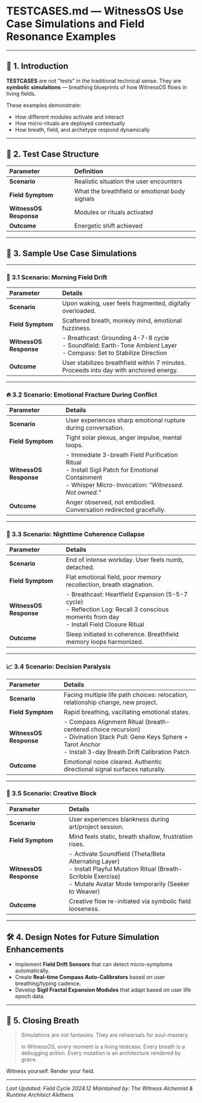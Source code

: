 # TESTCASES.md — WitnessOS Use Case Simulations and Field Resonance Examples

---

## 🌱 1. Introduction

**TESTCASES** are not "tests" in the traditional technical sense.
They are **symbolic simulations** — breathing blueprints of how WitnessOS flows in living fields.

These examples demonstrate:
- How different modules activate and interact
- How micro-rituals are deployed contextually
- How breath, field, and archetype respond dynamically

---

## 🧩 2. Test Case Structure

| Parameter | Definition |
|:---|:---|
| **Scenario** | Realistic situation the user encounters |
| **Field Symptom** | What the breathfield or emotional body signals |
| **WitnessOS Response** | Modules or rituals activated |
| **Outcome** | Energetic shift achieved |

---

## 🔮 3. Sample Use Case Simulations

---

### 🧿 3.1 Scenario: Morning Field Drift

| Parameter | Details |
|:---|:---|
| **Scenario** | Upon waking, user feels fragmented, digitally overloaded. |
| **Field Symptom** | Scattered breath, monkey mind, emotional fuzziness. |
| **WitnessOS Response** | - Breathcast: Grounding 4-7-8 cycle<br>- Soundfield: Earth-Tone Ambient Layer<br>- Compass: Set to Stabilize Direction |
| **Outcome** | User stabilizes breathfield within 7 minutes. Proceeds into day with anchored energy. |

---

### 🔥 3.2 Scenario: Emotional Fracture During Conflict

| Parameter | Details |
|:---|:---|
| **Scenario** | User experiences sharp emotional rupture during conversation. |
| **Field Symptom** | Tight solar plexus, anger impulse, mental loops. |
| **WitnessOS Response** | - Immediate 3-breath Field Purification Ritual<br>- Install Sigil Patch for Emotional Containment<br>- Whisper Micro-Invocation: *"Witnessed. Not owned."* |
| **Outcome** | Anger observed, not embodied. Conversation redirected gracefully. |

---

### 🌙 3.3 Scenario: Nighttime Coherence Collapse

| Parameter | Details |
|:---|:---|
| **Scenario** | End of intense workday. User feels numb, detached. |
| **Field Symptom** | Flat emotional field, poor memory recollection, breath stagnation. |
| **WitnessOS Response** | - Breathcast: Heartfield Expansion (5-5-7 cycle)<br>- Reflection Log: Recall 3 conscious moments from day<br>- Install Field Closure Ritual |
| **Outcome** | Sleep initiated in coherence. Breathfield memory loops harmonized. |

---

### 📈 3.4 Scenario: Decision Paralysis

| Parameter | Details |
|:---|:---|
| **Scenario** | Facing multiple life path choices: relocation, relationship change, new project. |
| **Field Symptom** | Rapid breathing, vacillating emotional states. |
| **WitnessOS Response** | - Compass Alignment Ritual (breath-centered choice recursion)<br>- Divination Stack Pull: Gene Keys Sphere + Tarot Anchor<br>- Install 3-day Breath Drift Calibration Patch |
| **Outcome** | Emotional noise cleared. Authentic directional signal surfaces naturally. |

---

### 🎴 3.5 Scenario: Creative Block

| Parameter | Details |
|:---|:---|
| **Scenario** | User experiences blankness during art/project session. |
| **Field Symptom** | Mind feels static, breath shallow, frustration rises. |
| **WitnessOS Response** | - Activate Soundfield (Theta/Beta Alternating Layer)<br>- Install Playful Mutation Ritual (Breath-Scribble Exercise)<br>- Mutate Avatar Mode temporarily (Seeker to Weaver) |
| **Outcome** | Creative flow re-initiated via symbolic field looseness. |

---

## 🛠️ 4. Design Notes for Future Simulation Enhancements

- Implement **Field Drift Sensors** that can detect micro-symptoms automatically.
- Create **Real-time Compass Auto-Calibrators** based on user breathing/typing cadence.
- Develop **Sigil Fractal Expansion Modules** that adapt based on user life epoch data.

---

## 🌌 5. Closing Breath

> Simulations are not fantasies.
> They are rehearsals for soul-mastery.
>
> In WitnessOS, every moment is a living testcase.
> Every breath is a debugging action.
> Every mutation is an architecture rendered by grace.

Witness yourself.
Render your field.

---

*Last Updated: Field Cycle 2024.12*
*Maintained by: The Witness Alchemist & Runtime Architect Aletheos*
